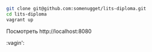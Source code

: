 ```sh
git clone git@github.com:somenugget/lits-diploma.git
cd lits-diploma
vagrant up
```
Посмотреть http://localhost:8080

:vagin':
